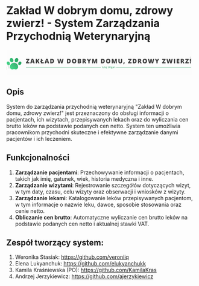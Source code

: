 # Zakład W dobrym domu, zdrowy zwierz! - System Zarządzania Przychodnią Weterynaryjną

![Logo Systemu](/static/logo.png)

## Opis

System do zarządzania przychodnią weterynaryjną "Zakład W dobrym domu, zdrowy zwierz!" jest przeznaczony do obsługi informacji o pacjentach, ich wizytach, przepisywanych lekach oraz do wyliczania cen brutto leków na podstawie podanych cen netto. System ten umożliwia pracownikom przychodni skuteczne i efektywne zarządzanie danymi pacjentów i ich leczeniem.

## Funkcjonalności

1. **Zarządzanie pacjentami**: Przechowywanie informacji o pacjentach, takich jak imię, gatunek, wiek, historia medyczna i inne.
2. **Zarządzanie wizytami**: Rejestrowanie szczegółów dotyczących wizyt, w tym daty, czasu, celu wizyty oraz obserwacji i wniosków z wizyty.
3. **Zarządzanie lekami**: Katalogowanie leków przepisywanych pacjentom, w tym informacje o nazwie leku, dawce, sposobie stosowania oraz cenie netto.
4. **Obliczanie cen brutto**: Automatyczne wyliczanie cen brutto leków na podstawie podanych cen netto i aktualnej stawki VAT.

## Zespół tworzący system:
1. Weronika Stasiak: https://github.com/veroniiq 
2. Elena Lukyanchuk: https://github.com/elukyanchukk 
3. Kamila Kraśniewska (PO): https://github.com/KamilaKras
4. Andrzej Jerzykiewicz: https://github.com/ajerzykiewicz
